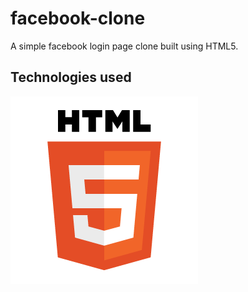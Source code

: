 # facebook-clone
 A simple facebook login page clone built using HTML5.
 ## Technologies used
![Tech used](src/assets/html5.png)
